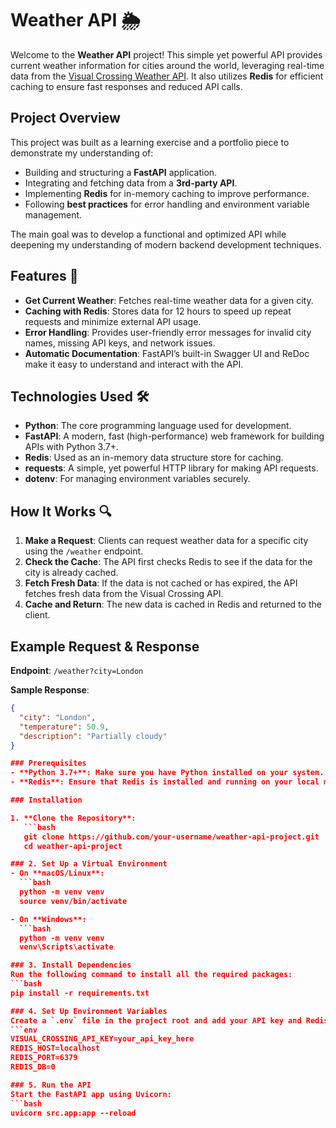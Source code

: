 # Weather API 🌦️

Welcome to the **Weather API** project! This simple yet powerful API provides current weather information for cities around the world, leveraging real-time data from the [Visual Crossing Weather API](https://www.visualcrossing.com/weather-api). It also utilizes **Redis** for efficient caching to ensure fast responses and reduced API calls.

## Project Overview

This project was built as a learning exercise and a portfolio piece to demonstrate my understanding of:
- Building and structuring a **FastAPI** application.
- Integrating and fetching data from a **3rd-party API**.
- Implementing **Redis** for in-memory caching to improve performance.
- Following **best practices** for error handling and environment variable management.

The main goal was to develop a functional and optimized API while deepening my understanding of modern backend development techniques.

## Features 🚀

- **Get Current Weather**: Fetches real-time weather data for a given city.
- **Caching with Redis**: Stores data for 12 hours to speed up repeat requests and minimize external API usage.
- **Error Handling**: Provides user-friendly error messages for invalid city names, missing API keys, and network issues.
- **Automatic Documentation**: FastAPI’s built-in Swagger UI and ReDoc make it easy to understand and interact with the API.

## Technologies Used 🛠️

- **Python**: The core programming language used for development.
- **FastAPI**: A modern, fast (high-performance) web framework for building APIs with Python 3.7+.
- **Redis**: Used as an in-memory data structure store for caching.
- **requests**: A simple, yet powerful HTTP library for making API requests.
- **dotenv**: For managing environment variables securely.

## How It Works 🔍

1. **Make a Request**: Clients can request weather data for a specific city using the `/weather` endpoint.
2. **Check the Cache**: The API first checks Redis to see if the data for the city is already cached.
3. **Fetch Fresh Data**: If the data is not cached or has expired, the API fetches fresh data from the Visual Crossing API.
4. **Cache and Return**: The new data is cached in Redis and returned to the client.

## Example Request & Response

**Endpoint**: `/weather?city=London`

**Sample Response**:
```json
{
  "city": "London",
  "temperature": 50.9,
  "description": "Partially cloudy"
}

### Prerequisites
- **Python 3.7+**: Make sure you have Python installed on your system.
- **Redis**: Ensure that Redis is installed and running on your local machine.

### Installation

1. **Clone the Repository**:
   ```bash
   git clone https://github.com/your-username/weather-api-project.git
   cd weather-api-project

### 2. Set Up a Virtual Environment
- On **macOS/Linux**:
  ```bash
  python -m venv venv
  source venv/bin/activate

- On **Windows**:
  ```bash
  python -m venv venv
  venv\Scripts\activate

### 3. Install Dependencies
Run the following command to install all the required packages:
```bash
pip install -r requirements.txt

### 4. Set Up Environment Variables
Create a `.env` file in the project root and add your API key and Redis configuration:
```env
VISUAL_CROSSING_API_KEY=your_api_key_here
REDIS_HOST=localhost
REDIS_PORT=6379
REDIS_DB=0

### 5. Run the API
Start the FastAPI app using Uvicorn:
```bash
uvicorn src.app:app --reload